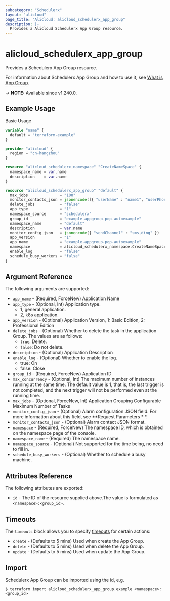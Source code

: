 ```yaml
---
subcategory: "Schedulerx"
layout: "alicloud"
page_title: "Alicloud: alicloud_schedulerx_app_group"
description: |-
  Provides a Alicloud Schedulerx App Group resource.
---
```


# alicloud_schedulerx_app_group

Provides a Schedulerx App Group resource.



For information about Schedulerx App Group and how to use it, see [What is App Group](https://www.alibabacloud.com/help/en/).

-> **NOTE:** Available since v1.240.0.

## Example Usage

Basic Usage

```terraform
variable "name" {
  default = "terraform-example"
}

provider "alicloud" {
  region = "cn-hangzhou"
}

resource "alicloud_schedulerx_namespace" "CreateNameSpace" {
  namespace_name = var.name
  description    = var.name
}

resource "alicloud_schedulerx_app_group" "default" {
  max_jobs              = "100"
  monitor_contacts_json = jsonencode([{ "userName" : "name1", "userPhone" : "89756******" }, { "userName" : "name2", "ding" : "http://www.example.com" }])
  delete_jobs           = "false"
  app_type              = "1"
  namespace_source      = "schedulerx"
  group_id              = "example-appgroup-pop-autoexample"
  namespace_name        = "default"
  description           = var.name
  monitor_config_json   = jsonencode({ "sendChannel" : "sms,ding" })
  app_version           = "1"
  app_name              = "example-appgroup-pop-autoexample"
  namespace             = alicloud_schedulerx_namespace.CreateNameSpace.namespace_uid
  enable_log            = "false"
  schedule_busy_workers = "false"
}
```

## Argument Reference

The following arguments are supported:
* `app_name` - (Required, ForceNew) Application Name
* `app_type` - (Optional, Int) Application type.
  - 1, general application.
  - 2, k8s application.
* `app_version` - (Optional) Application Version, 1: Basic Edition, 2: Professional Edition
* `delete_jobs` - (Optional) Whether to delete the task in the application Group. The values are as follows:
  - `true`: Delete.
  - `false`: Do not delete.
* `description` - (Optional) Application Description
* `enable_log` - (Optional) Whether to enable the log.
  - true: On
  - false: Close
* `group_id` - (Required, ForceNew) Application ID
* `max_concurrency` - (Optional, Int) The maximum number of instances running at the same time. The default value is 1, that is, the last trigger is not completed, and the next trigger will not be performed even at the running time.
* `max_jobs` - (Optional, ForceNew, Int) Application Grouping Configurable Maximum Number of Tasks
* `monitor_config_json` - (Optional) Alarm configuration JSON field. For more information about this field, see **Request Parameters * *.
* `monitor_contacts_json` - (Optional) Alarm contact JSON format.
* `namespace` - (Required, ForceNew) The namespace ID, which is obtained on the namespace page of the console.
* `namespace_name` - (Required) The namespace name.
* `namespace_source` - (Optional) Not supported for the time being, no need to fill in.
* `schedule_busy_workers` - (Optional) Whether to schedule a busy machine.

## Attributes Reference

The following attributes are exported:
* `id` - The ID of the resource supplied above.The value is formulated as `<namespace>:<group_id>`.

## Timeouts

The `timeouts` block allows you to specify [timeouts](https://www.terraform.io/docs/configuration-0-11/resources.html#timeouts) for certain actions:
* `create` - (Defaults to 5 mins) Used when create the App Group.
* `delete` - (Defaults to 5 mins) Used when delete the App Group.
* `update` - (Defaults to 5 mins) Used when update the App Group.

## Import

Schedulerx App Group can be imported using the id, e.g.

```shell
$ terraform import alicloud_schedulerx_app_group.example <namespace>:<group_id>
```